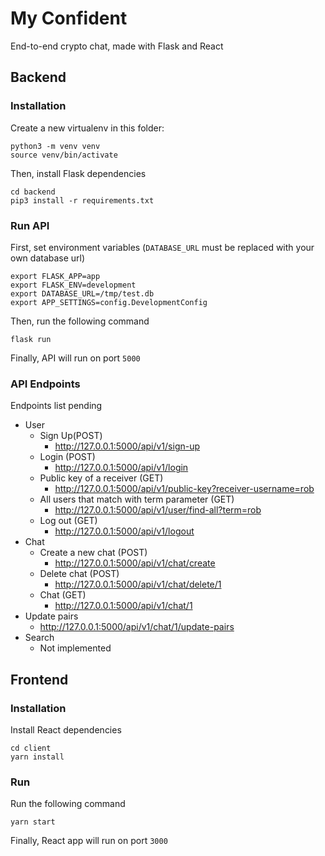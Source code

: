 # My Confident

End-to-end crypto chat, made with Flask and React

## Backend

### Installation

Create a new virtualenv in this folder:
```
python3 -m venv venv
source venv/bin/activate
```

Then, install Flask dependencies
```
cd backend
pip3 install -r requirements.txt
```

### Run API

First, set environment variables (`DATABASE_URL` must be replaced with your own database url)
```
export FLASK_APP=app
export FLASK_ENV=development
export DATABASE_URL=/tmp/test.db
export APP_SETTINGS=config.DevelopmentConfig
```

Then, run the following command
```
flask run
```

Finally, API will run on port `5000`

### API Endpoints
Endpoints list pending
* User
  * Sign Up(POST)
    * http://127.0.0.1:5000/api/v1/sign-up
  * Login (POST)
    * http://127.0.0.1:5000/api/v1/login
  * Public key of a receiver (GET) 
    * http://127.0.0.1:5000/api/v1/public-key?receiver-username=rob
  * All users that match with term parameter (GET)
    * http://127.0.0.1:5000/api/v1/user/find-all?term=rob
  * Log out (GET)
    * http://127.0.0.1:5000/api/v1/logout
* Chat
  * Create a new chat (POST)
    * http://127.0.0.1:5000/api/v1/chat/create
  * Delete chat (POST)
    * http://127.0.0.1:5000/api/v1/chat/delete/1
  * Chat (GET)
    * http://127.0.0.1:5000/api/v1/chat/1
* Update pairs
  * http://127.0.0.1:5000/api/v1/chat/1/update-pairs
* Search
  * Not implemented

## Frontend

### Installation
Install React dependencies
```
cd client
yarn install
```

### Run
Run the following command
```
yarn start 
```

Finally, React app will run on port `3000`
